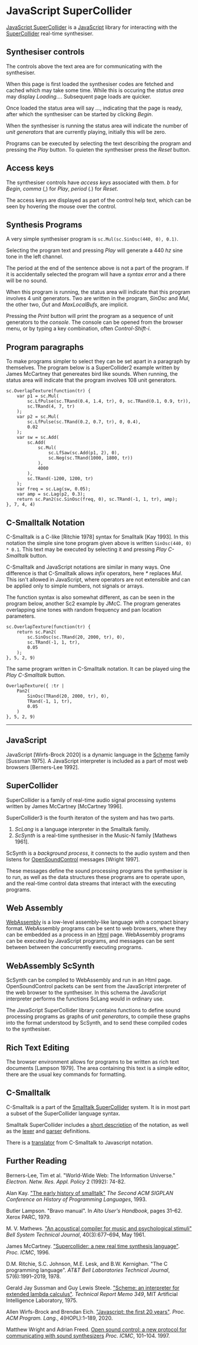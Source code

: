 # JavaScript SuperCollider

[JavaScript SuperCollider](https://rd.slavepianos.org/t/jssc3) is a [JavaScript](https://developer.mozilla.org/en-US/docs/Web/JavaScript) library for interacting with the [SuperCollider](http://audiosynth.com/) real-time synthesiser.

## Synthesiser controls

The controls above the text area are for communicating with the synthesiser.

When this page is first loaded the synthesiser codes are fetched and cached which may take some time.  While this is occuring the _status area_ may display _Loading..._.  Subsequent page loads are quicker.

Once loaded the status area will say _..._, indicating that the page is ready, after which the synthesiser can be started by clicking _Begin_.

When the synthesiser is running the status area will indicate the number of _unit generators_ that are currently playing, initially this will be zero.

Programs can be executed by selecting the text describing the program and pressing the _Play_ button.  To quieten the synthesiser press the _Reset_ button.

## Access keys

The synthesiser controls have _access keys_ associated with them.
_b_ for _Begin_, _comma_ (,) for _Play_, _period_ (.) for _Reset_.

The access keys are displayed as part of the control help text, which can be seen by hovering the mouse over the control.

## Synthesis Programs

A very simple synthesiser program is `sc.Mul(sc.SinOsc(440, 0), 0.1)`.

Selecting the program text and pressing _Play_ will generate a 440 _hz_ sine tone in the left channel.

The period at the end of the sentence above is not a part of the program.  If it is accidentally selected the program will have a _syntax error_ and a there will be no sound.

When this program is running, the status area will indicate that this program involves 4 unit generators.  Two are written in the program, _SinOsc_ and _Mul_, the other two, _Out_ and _MaxLocalBufs_, are implicit.

Pressing the _Print_ button will print the program as a sequence of unit generators to the _console_.  The console can be opened from the browser menu, or by typing a key combination, often _Control-Shift-i_.

## Program paragraphs

To make programs simpler to select they can be set apart in a paragraph by themselves.  The program below is a SuperCollider2 example written by James McCartney that genereates bird like sounds.  When running, the status area will indicate that the program involves 108 unit generators.

```
sc.OverlapTexture(function(tr) {
	var p1 = sc.Mul(
		sc.LfPulse(sc.TRand(0.4, 1.4, tr), 0, sc.TRand(0.1, 0.9, tr)),
		sc.TRand(4, 7, tr)
	);
	var p2 = sc.Mul(
		sc.LfPulse(sc.TRand(0.2, 0.7, tr), 0, 0.4),
		0.02
	);
	var sw = sc.Add(
		sc.Add(
			sc.Mul(
				sc.LfSaw(sc.Add(p1, 2), 0),
				sc.Neg(sc.TRand(1000, 1800, tr))
			),
			4000
		),
		sc.TRand(-1200, 1200, tr)
	);
	var freq = sc.Lag(sw, 0.05);
	var amp = sc.Lag(p2, 0.3);
	return sc.Pan2(sc.SinOsc(freq, 0), sc.TRand(-1, 1, tr), amp);
}, 7, 4, 4)
```

## C-Smalltalk Notation

C-Smalltalk is a C-like [Ritchie 1978] syntax for Smalltalk [Kay 1993].
In this notation the simple sine tone program given above is written `SinOsc(440, 0) * 0.1`.
This text may be executed by selecting it and pressing _Play C-Smalltalk_ button.

C-Smalltalk and JavaScript notations are similar in many ways.  One difference is that C-Smalltalk allows _infix_ operators, here _*_ replaces _Mul_.  This isn't allowed in JavaScript, where operators are not extensible and can be applied only to simple numbers, not signals or arrays.

The function syntax is also somewhat different, as can be seen in the program below, another Sc2 example by JMcC.  The program generates overlapping sine tones with random frequency and pan location parameters.

```
sc.OverlapTexture(function(tr) {
	return sc.Pan2(
		sc.SinOsc(sc.TRand(20, 2000, tr), 0),
		sc.TRand(-1, 1, tr),
		0.05
	);
}, 5, 2, 9)
```

The same program written in C-Smalltalk notation.  It can be played uing the _Play C-Smalltalk_ button.

```
OverlapTexture({ :tr |
	Pan2(
		SinOsc(TRand(20, 2000, tr), 0),
		TRand(-1, 1, tr),
		0.05
	)
}, 5, 2, 9)
```

* * *

## JavaScript

JavaScript [Wirfs-Brock 2020] is a dynamic language in the [Scheme](https://www.scheme.com/tspl4/) family [Sussman 1975].  A JavaScript interpreter is included as a part of most web browsers [Berners-Lee 1992].

## SuperCollider

SuperCollider is a family of real-time audio signal processing systems written by James McCartney [McCartney 1996].

SuperCollider3 is the fourth iteraton of the system and has two parts.

1. _ScLang_ is a language interpreter in the Smalltalk family.
2. _ScSynth_ is a real-time synthesiser in the Music-N family [Mathews 1961].

ScSynth is a _background process_, it connects to the audio system and then listens for [OpenSoundControl](https://opensoundcontrol.stanford.edu/) messages [Wright 1997].

These messages define the sound processing programs the synthesiser is to run, as well as the data structures these programs are to operate upon, and the real-time control data streams that interact with the executing programs.

## Web Assembly

[WebAssembly](https://webassembly.org/) is a low-level assembly-like language with a compact binary format.  WebAssembly programs can be sent to web browsers, where they can be embedded as a process in an [Html](https://developer.mozilla.org/en-US/docs/Web/HTML) page.  WebAssembly programs can be executed by JavaScript programs, and messages can be sent between between the concurrently executing programs.

## WebAssembly ScSynth

ScSynth can be compiled to WebAssembly and run in an Html page.  OpenSoundControl packets can be sent from the JavaScript interpreter of the web browser to the synthesiser.  In this schema the JavaScript interpreter performs the functions ScLang would in ordinary use.

The JavaScript SuperCollider library contains functions to define sound processing programs as graphs of _unit generators_, to compile these graphs into the format understood by ScSynth, and to send these compiled codes to the synthesiser.

## Rich Text Editing

The browser environment allows for programs to be written as rich text documents [Lampson 1979].  The area containing this text is a simple editor, there are the usual key commands for formatting.

## C-Smalltalk

C-Smalltalk is a part of the [Smalltalk SuperCollider](https://rohandrape.net/?t=stsc3) system. It is in most part a subset of the SuperCollider language syntax.

Smalltalk SuperCollider includes a [short description](https://rohandrape.net/?t=stsc3&e=md/c-smalltalk.md) of the notation, as well as the [lexer](https://gitlab.com/rd--/stsc3/-/blob/master/Language/Smalltalk/SuperCollider/Lexer.x) and [parser](https://gitlab.com/rd--/stsc3/-/blob/master/Language/Smalltalk/SuperCollider/Parser.y) definitions.

There is a [translator](https://rohandrape.net/pub/stsc3/html/stsc3.html) from C-Smalltalk to Javascript notation.

## Further Reading

Berners-Lee, Tim et al.
"World-Wide Web: The Information Universe."
_Electron. Netw. Res. Appl. Policy_ 2 (1992): 74-82.

Alan Kay.
["The early history of smalltalk"](https://dl.acm.org/doi/pdf/10.1145/155360.155364)
_The Second ACM SIGPLAN Conference on History of Programming Languages_, 1993.

Butler Lampson.
"Bravo manual".
In _Alto User's Handbook_, pages 31–62.
Xerox PARC, 1979.

M. V. Mathews.
["An acoustical compiler for music and psychological stimuli"](https://archive.org/details/bstj40-3-677)
_Bell System Technical Journal_, 40(3):677–694, May 1961.

James McCartney.
["Supercollider: a new real time synthesis language"](http://hdl.handle.net/2027/spo.bbp2372.1996.078).
_Proc. ICMC_, 1996.

D.M. Ritchie, S.C. Johnson, M.E. Lesk, and B.W. Kernighan.
"The C programming language".
_AT&T Bell Laboratories Technical Journal_, 57(6):1991–2019, 1978.

Gerald Jay Sussman and Guy Lewis Steele.
["Scheme: an interpreter for extended lambda calculus"](https://dspace.mit.edu/handle/1721.1/5794).
_Technical Report Memo 349_, MIT Artificial Intelligence Laboratory, 1975.

Allen Wirfs-Brock and Brendan Eich.
["Javascript: the first 20 years"](https://dl.acm.org/doi/10.1145/3386327).
_Proc. ACM Program. Lang._, 4(HOPL):1–189, 2020.

Matthew Wright and Adrian Freed.
[Open sound control: a new protocol for communicating with sound synthesizers](http://hdl.handle.net/2027/spo.bbp2372.1997.033)
_Proc. ICMC_, 101–104. 1997.

<!--

- _forward slash_ (/) for _Eval_

## Namespaces

Ordinarily the Sc functions are imported with a _sc_ prefix, however they can be added to the global namespace if required.

## Saving Work

The Html representation of the current state of the text can be copied to the system clipboard using the _Copy_ button, from where it can be pasted into a file.

## Local storage

Texts can also be stored in the _local storage_ area of the web browser using the _Save_ button.  This prompts for a name to be associated with the text, suggesting the current date and time as a default.  The _User_ menu will list all of the stored user programs, and these can be recalled by selecting them.

Note that in this simple system recalling a saved text _replaces_ the existing text, which is deleted and cannot be recovered.

## Referencing

An ordinary Url address can be given to navigate to a document.  This will most likely open a new context and require a new synthesiser to be started.

It is also possible to request a new document replace the current document using the _Visit_ command (located in the ☰ menu).  For instance the file _help/essay/sc-documentation-1.html_ can be visited.

-->

